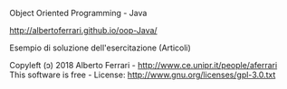 Object Oriented Programming - Java

http://albertoferrari.github.io/oop-Java/

Esempio di soluzione dell'esercitazione (Articoli)

Copyleft (ɔ) 2018 Alberto Ferrari - http://www.ce.unipr.it/people/aferrari This software is free - License: http://www.gnu.org/licenses/gpl-3.0.txt

